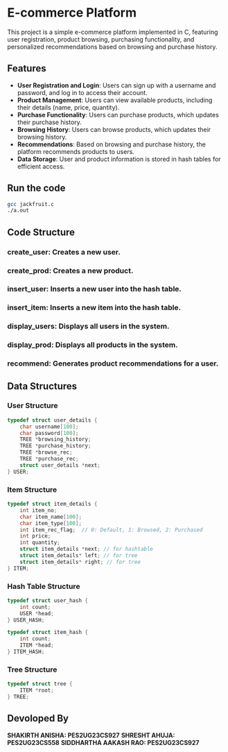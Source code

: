# E-commerce Platform

This project is a simple e-commerce platform implemented in C, featuring user registration, product browsing, purchasing functionality, and personalized recommendations based on browsing and purchase history. 

## Features

- **User  Registration and Login**: Users can sign up with a username and password, and log in to access their account.
- **Product Management**: Users can view available products, including their details (name, price, quantity).
- **Purchase Functionality**: Users can purchase products, which updates their purchase history.
- **Browsing History**: Users can browse products, which updates their browsing history.
- **Recommendations**: Based on browsing and purchase history, the platform recommends products to users.
- **Data Storage**: User and product information is stored in hash tables for efficient access.

## Run the code
```sh
gcc jackfruit.c
./a.out
```

## Code Structure

### create_user: Creates a new user.
### create_prod: Creates a new product.
### insert_user: Inserts a new user into the hash table.
### insert_item: Inserts a new item into the hash table.
### display_users: Displays all users in the system.
### display_prod: Displays all products in the system.
### recommend: Generates product recommendations for a user.

## Data Structures

### User Structure
```c
typedef struct user_details {
    char username[100];
    char password[100];
    TREE *browsing_history;
    TREE *purchase_history;
    TREE *browse_rec;
    TREE *purchase_rec;
    struct user_details *next;
} USER;
```

### Item Structure
```c
typedef struct item_details {
    int item_no;
    char item_name[100];
    char item_type[100];
    int item_rec_flag;  // 0: Default, 1: Browsed, 2: Purchased
    int price;
    int quantity;
    struct item_details *next; // for hashtable
    struct item_details* left; // for tree
    struct item_details* right; // for tree
} ITEM;
```

### Hash Table Structure
```c
typedef struct user_hash {
    int count;
    USER *head;
} USER_HASH;

typedef struct item_hash {
    int count;
    ITEM *head;
} ITEM_HASH;
```
### Tree Structure
```c
typedef struct tree {
    ITEM *root;
} TREE;
```

## Devoloped By

**SHAKIRTH ANISHA: PES2UG23CS927**
**SHRESHT AHUJA: PES2UG23CS558**
**SIDDHARTHA AAKASH RAO: PES2UG23CS927**